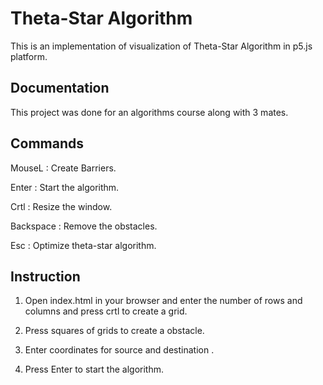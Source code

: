 # Theta-Star Algorithm

This is an implementation of visualization of Theta-Star Algorithm in p5.js platform.

## Documentation

This project was done for an algorithms course along with 3 mates.


## Commands

MouseL : Create Barriers.

Enter : Start the algorithm.

Crtl : Resize the window.

Backspace : Remove the obstacles.

Esc : Optimize theta-star algorithm.

## Instruction 

1. Open index.html in your browser and enter the number of rows and columns and press crtl to create a grid.

2. Press squares of grids to create a obstacle.

3. Enter coordinates for source and destination .

4. Press Enter to start the algorithm.

